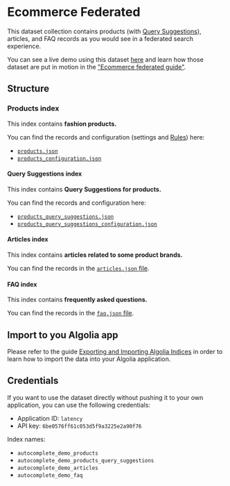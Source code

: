 # Ecommerce Federated

This dataset collection contains products (with [Query Suggestions](https://www.algolia.com/doc/guides/building-search-ui/ui-and-ux-patterns/query-suggestions/react/)), articles, and FAQ records as you would see in a federated search experience.

You can see a live demo using this dataset [here](https://codesandbox.io/s/github/algolia/autocomplete/tree/next/examples/two-column-layout) and learn how those dataset are put in motion in the ["Ecommerce federated guide"](https://www.algolia.com/doc/ui-libraries/autocomplete/guides/creating-an-advanced-ecommerce-experience/).

## Structure

### Products index

This index contains **fashion products.**

You can find the records and configuration (settings and [Rules](https://www.algolia.com/doc/guides/managing-results/rules/rules-overview/)) here:

- [`products.json`](./products.json)
- [`products_configuration.json`](./products_configuration.json)

#### Query Suggestions index

This index contains **Query Suggestions for products.**

You can find the records and configuration here:

- [`products_query_suggestions.json`](./products_query_suggestions.json)
- [`products_query_suggestions_configuration.json`](./products_query_suggestions_configuration.json)

#### Articles index

This index contains **articles related to some product brands.**

You can find the records in the [`articles.json` file](./articles.json).

#### FAQ index

This index contains **frequently asked questions.**

You can find the records in the [`faq.json` file](./faq.json).

## Import to you Algolia app

Please refer to the guide [Exporting and Importing Algolia Indices](https://www.algolia.com/doc/guides/sending-and-managing-data/manage-your-indices/how-to/export-an-algolia-index/) in order to learn how to import the data into your Algolia application.

## Credentials

If you want to use the dataset directly without pushing it to your own application, you can use the following credentials:

- Application ID: `latency`  
- API key: `6be0576ff61c053d5f9a3225e2a90f76`

Index names:
  - `autocomplete_demo_products`
  - `autocomplete_demo_products_query_suggestions`
  - `autocomplete_demo_articles`
  - `autocomplete_demo_faq`
